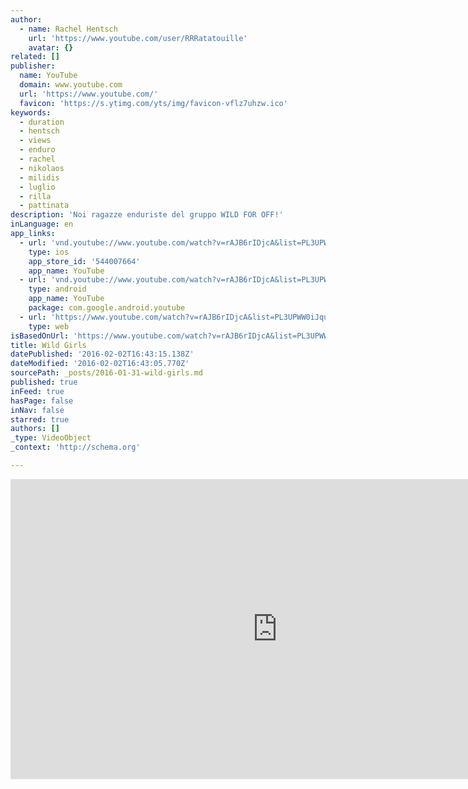 ```yaml
---
author:
  - name: Rachel Hentsch
    url: 'https://www.youtube.com/user/RRRatatouille'
    avatar: {}
related: []
publisher:
  name: YouTube
  domain: www.youtube.com
  url: 'https://www.youtube.com/'
  favicon: 'https://s.ytimg.com/yts/img/favicon-vflz7uhzw.ico'
keywords:
  - duration
  - hentsch
  - views
  - enduro
  - rachel
  - nikolaos
  - milidis
  - luglio
  - rilla
  - pattinata
description: 'Noi ragazze enduriste del gruppo WILD FOR OFF!'
inLanguage: en
app_links:
  - url: 'vnd.youtube://www.youtube.com/watch?v=rAJB6rIDjcA&list=PL3UPWW0iJquaWcXyEF3P8kmld1gNNJKxx&index=8&feature=applinks'
    type: ios
    app_store_id: '544007664'
    app_name: YouTube
  - url: 'vnd.youtube://www.youtube.com/watch?v=rAJB6rIDjcA&list=PL3UPWW0iJquaWcXyEF3P8kmld1gNNJKxx&index=8&feature=applinks'
    type: android
    app_name: YouTube
    package: com.google.android.youtube
  - url: 'https://www.youtube.com/watch?v=rAJB6rIDjcA&list=PL3UPWW0iJquaWcXyEF3P8kmld1gNNJKxx&index=8&feature=applinks'
    type: web
isBasedOnUrl: 'https://www.youtube.com/watch?v=rAJB6rIDjcA&list=PL3UPWW0iJquaWcXyEF3P8kmld1gNNJKxx&index=8'
title: Wild Girls
datePublished: '2016-02-02T16:43:15.138Z'
dateModified: '2016-02-02T16:43:05.770Z'
sourcePath: _posts/2016-01-31-wild-girls.md
published: true
inFeed: true
hasPage: false
inNav: false
starred: true
authors: []
_type: VideoObject
_context: 'http://schema.org'

---
```

<iframe src="https://cdn.embedly.com/widgets/media.html?src=https%3A%2F%2Fwww.youtube.com%2Fembed%2FrAJB6rIDjcA%3Ffeature%3Doembed&amp;url=https%3A%2F%2Fwww.youtube.com%2Fwatch%3Fv%3DrAJB6rIDjcA%26list%3DPL3UPWW0iJquaWcXyEF3P8kmld1gNNJKxx%26index%3D8&amp;image=https%3A%2F%2Fi.ytimg.com%2Fvi%2FrAJB6rIDjcA%2Fhqdefault.jpg&amp;key=b7d04c9b404c499eba89ee7072e1c4f7&amp;type=text%2Fhtml&amp;schema=youtube" width="854" height="480" scrolling="no" frameborder="0" allowfullscreen="allowfullscreen" style=""></iframe>